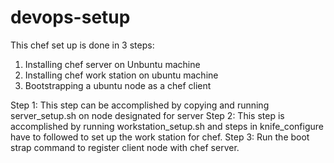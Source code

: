 devops-setup
============
This chef set up is done in 3 steps:
1) Installing chef server on Unbuntu machine 
2) Installing chef work station on ubuntu machine
3) Bootstrapping a ubuntu node as a chef client

Step 1: This step can be accomplished by copying and running server_setup.sh on node designated for server
Step 2: This step is accomplished by running workstation_setup.sh and steps in knife_configure have to followed to set up the work station for chef.
Step 3: Run the boot strap command to register client node with chef server.
